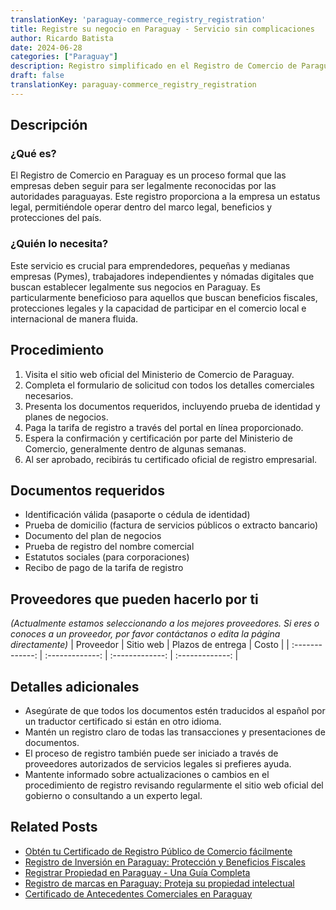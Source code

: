 ```yaml
---
translationKey: 'paraguay-commerce_registry_registration'
title: Registre su negocio en Paraguay - Servicio sin complicaciones
author: Ricardo Batista
date: 2024-06-28
categories: ["Paraguay"]
description: Registro simplificado en el Registro de Comercio de Paraguay. Ideal para emprendedores, PYMES y freelancers que buscan legitimidad y protección.
draft: false
translationKey: paraguay-commerce_registry_registration
---
```


## Descripción
### ¿Qué es?
El Registro de Comercio en Paraguay es un proceso formal que las empresas deben seguir para ser legalmente reconocidas por las autoridades paraguayas. Este registro proporciona a la empresa un estatus legal, permitiéndole operar dentro del marco legal, beneficios y protecciones del país.

### ¿Quién lo necesita?
Este servicio es crucial para emprendedores, pequeñas y medianas empresas (Pymes), trabajadores independientes y nómadas digitales que buscan establecer legalmente sus negocios en Paraguay. Es particularmente beneficioso para aquellos que buscan beneficios fiscales, protecciones legales y la capacidad de participar en el comercio local e internacional de manera fluida.

## Procedimiento

1. Visita el sitio web oficial del Ministerio de Comercio de Paraguay.
2. Completa el formulario de solicitud con todos los detalles comerciales necesarios.
3. Presenta los documentos requeridos, incluyendo prueba de identidad y planes de negocios.
4. Paga la tarifa de registro a través del portal en línea proporcionado.
5. Espera la confirmación y certificación por parte del Ministerio de Comercio, generalmente dentro de algunas semanas.
6. Al ser aprobado, recibirás tu certificado oficial de registro empresarial.

## Documentos requeridos

- Identificación válida (pasaporte o cédula de identidad)
- Prueba de domicilio (factura de servicios públicos o extracto bancario)
- Documento del plan de negocios
- Prueba de registro del nombre comercial
- Estatutos sociales (para corporaciones)
- Recibo de pago de la tarifa de registro

## Proveedores que pueden hacerlo por ti
_(Actualmente estamos seleccionando a los mejores proveedores. Si eres o conoces a un proveedor, por favor contáctanos o edita la página directamente)_
| Proveedor       |    Sitio web     |    Plazos de entrega   |       Costo     |
| :-------------: | :-------------: |  :-------------: | :-------------: |

## Detalles adicionales

- Asegúrate de que todos los documentos estén traducidos al español por un traductor certificado si están en otro idioma.
- Mantén un registro claro de todas las transacciones y presentaciones de documentos.
- El proceso de registro también puede ser iniciado a través de proveedores autorizados de servicios legales si prefieres ayuda.
- Mantente informado sobre actualizaciones o cambios en el procedimiento de registro revisando regularmente el sitio web oficial del gobierno o consultando a un experto legal.


## Related Posts

- [Obtén tu Certificado de Registro Público de Comercio fácilmente](https://tramitit.com/es/guides/paraguay/certificado_de_inscripción_en_el_registro_público_de_comercio/)
- [Registro de Inversión en Paraguay: Protección y Beneficios Fiscales](https://tramitit.com/es/guides/paraguay/inscripción_al_registro_de_inversiones/)
- [Registrar Propiedad en Paraguay - Una Guía Completa](https://tramitit.com/es/guides/paraguay/registro_de_propiedad/)
- [Registro de marcas en Paraguay: Proteja su propiedad intelectual](https://tramitit.com/es/guides/paraguay/registro_de_marca/)
- [Certificado de Antecedentes Comerciales en Paraguay](https://tramitit.com/es/guides/paraguay/certificado_de_antecedentes_comerciales/)